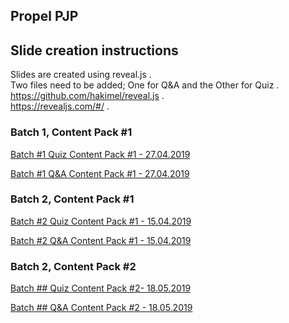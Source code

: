 ## Propel PJP

## Slide creation instructions

  Slides are created using reveal.js .  
  Two files need to be added; One for Q&A and the Other for Quiz .  
  https://github.com/hakimel/reveal.js .  
  https://revealjs.com/#/ .  

### Batch 1, Content Pack #1

[Batch #1 Quiz Content Pack #1 - 27.04.2019](https://yantrashala.github.io/propel-2019-pjp/quiz-cp1b1.html)

[Batch #1 Q&A Content Pack #1 - 27.04.2019](https://yantrashala.github.io/propel-2019-pjp/qna-cp1b1.html)

### Batch 2, Content Pack #1

[Batch #2 Quiz Content Pack #1 - 15.04.2019](https://yantrashala.github.io/propel-2019-pjp/quiz-cp1b2.html)

[Batch #2 Q&A Content Pack #1 - 15.04.2019](https://yantrashala.github.io/propel-2019-pjp/qna-cp1b2.html)

### Batch 2, Content Pack #2

[Batch ## Quiz Content Pack #2- 18.05.2019](https://yantrashala.github.io/propel-2019-pjp/quiz-cp2.html)

[Batch ## Q&A Content Pack #2 - 18.05.2019](https://yantrashala.github.io/propel-2019-pjp/qna-cp2.html)
